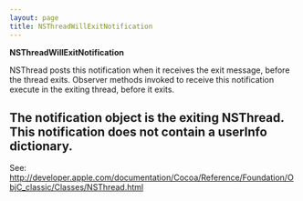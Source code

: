 ```yaml
---
layout: page
title: NSThreadWillExitNotification
---
```


**NSThreadWillExitNotification**

NSThread posts this notification when it receives the exit message, before the thread exits. Observer methods invoked to receive this notification execute in the exiting thread, before it exits.

The notification object is the exiting NSThread. This notification does not contain a userInfo dictionary.
----
See: http://developer.apple.com/documentation/Cocoa/Reference/Foundation/ObjC_classic/Classes/NSThread.html

